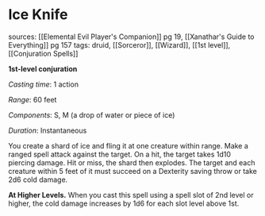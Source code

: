 # Ice Knife
sources: [[Elemental Evil Player's Companion]] pg 19, [[Xanathar's Guide to Everything]] pg 157
tags: druid, [[Sorceror]], [[Wizard]], [[1st level]], [[Conjuration Spells]]

**1st-level conjuration**

*Casting time*: 1 action

*Range*: 60 feet

*Components*: S, M (a drop of water or piece of ice)

*Duration*: Instantaneous

You create a shard of ice and fling it at one creature within range. Make a ranged spell attack against the target. On a hit, the target takes 1d10 piercing damage. Hit or miss, the shard then explodes. The target and each creature within 5 feet of it must succeed on a Dexterity saving throw or take 2d6 cold damage.

**At Higher Levels.** When you cast this spell using a spell slot of 2nd level or higher, the cold damage increases by 1d6 for each slot level above 1st.
